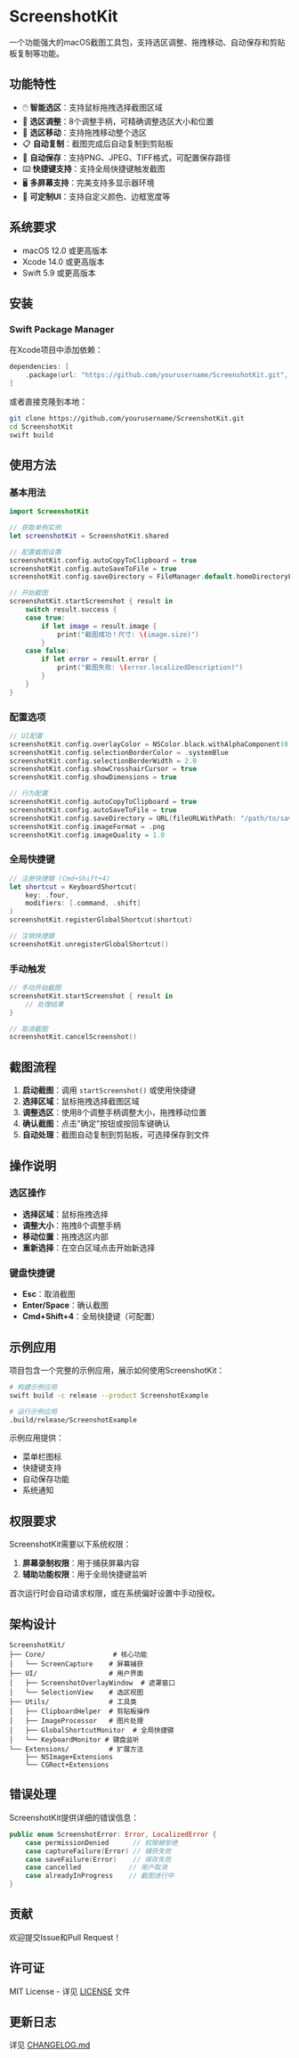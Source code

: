 # ScreenshotKit

一个功能强大的macOS截图工具包，支持选区调整、拖拽移动、自动保存和剪贴板复制等功能。

## 功能特性

- 🖱️ **智能选区**：支持鼠标拖拽选择截图区域
- 🔧 **选区调整**：8个调整手柄，可精确调整选区大小和位置
- 📱 **选区移动**：支持拖拽移动整个选区
- 📋 **自动复制**：截图完成后自动复制到剪贴板
- 💾 **自动保存**：支持PNG、JPEG、TIFF格式，可配置保存路径
- ⌨️ **快捷键支持**：支持全局快捷键触发截图
- 🖥️ **多屏幕支持**：完美支持多显示器环境
- 🎨 **可定制UI**：支持自定义颜色、边框宽度等

## 系统要求

- macOS 12.0 或更高版本
- Xcode 14.0 或更高版本
- Swift 5.9 或更高版本

## 安装

### Swift Package Manager

在Xcode项目中添加依赖：

```swift
dependencies: [
    .package(url: "https://github.com/yourusername/ScreenshotKit.git", from: "1.0.0")
]
```

或者直接克隆到本地：

```bash
git clone https://github.com/yourusername/ScreenshotKit.git
cd ScreenshotKit
swift build
```

## 使用方法

### 基本用法

```swift
import ScreenshotKit

// 获取单例实例
let screenshotKit = ScreenshotKit.shared

// 配置截图设置
screenshotKit.config.autoCopyToClipboard = true
screenshotKit.config.autoSaveToFile = true
screenshotKit.config.saveDirectory = FileManager.default.homeDirectoryForCurrentUser.appendingPathComponent("Desktop")

// 开始截图
screenshotKit.startScreenshot { result in
    switch result.success {
    case true:
        if let image = result.image {
            print("截图成功！尺寸: \(image.size)")
        }
    case false:
        if let error = result.error {
            print("截图失败: \(error.localizedDescription)")
        }
    }
}
```

### 配置选项

```swift
// UI配置
screenshotKit.config.overlayColor = NSColor.black.withAlphaComponent(0.3)
screenshotKit.config.selectionBorderColor = .systemBlue
screenshotKit.config.selectionBorderWidth = 2.0
screenshotKit.config.showCrosshairCursor = true
screenshotKit.config.showDimensions = true

// 行为配置
screenshotKit.config.autoCopyToClipboard = true
screenshotKit.config.autoSaveToFile = true
screenshotKit.config.saveDirectory = URL(fileURLWithPath: "/path/to/save")
screenshotKit.config.imageFormat = .png
screenshotKit.config.imageQuality = 1.0
```

### 全局快捷键

```swift
// 注册快捷键 (Cmd+Shift+4)
let shortcut = KeyboardShortcut(
    key: .four,
    modifiers: [.command, .shift]
)
screenshotKit.registerGlobalShortcut(shortcut)

// 注销快捷键
screenshotKit.unregisterGlobalShortcut()
```

### 手动触发

```swift
// 手动开始截图
screenshotKit.startScreenshot { result in
    // 处理结果
}

// 取消截图
screenshotKit.cancelScreenshot()
```

## 截图流程

1. **启动截图**：调用 `startScreenshot()` 或使用快捷键
2. **选择区域**：鼠标拖拽选择截图区域
3. **调整选区**：使用8个调整手柄调整大小，拖拽移动位置
4. **确认截图**：点击"确定"按钮或按回车键确认
5. **自动处理**：截图自动复制到剪贴板，可选择保存到文件

## 操作说明

### 选区操作
- **选择区域**：鼠标拖拽选择
- **调整大小**：拖拽8个调整手柄
- **移动位置**：拖拽选区内部
- **重新选择**：在空白区域点击开始新选择

### 键盘快捷键
- **Esc**：取消截图
- **Enter/Space**：确认截图
- **Cmd+Shift+4**：全局快捷键（可配置）

## 示例应用

项目包含一个完整的示例应用，展示如何使用ScreenshotKit：

```bash
# 构建示例应用
swift build -c release --product ScreenshotExample

# 运行示例应用
.build/release/ScreenshotExample
```

示例应用提供：
- 菜单栏图标
- 快捷键支持
- 自动保存功能
- 系统通知

## 权限要求

ScreenshotKit需要以下系统权限：

1. **屏幕录制权限**：用于捕获屏幕内容
2. **辅助功能权限**：用于全局快捷键监听

首次运行时会自动请求权限，或在系统偏好设置中手动授权。

## 架构设计

```
ScreenshotKit/
├── Core/                 # 核心功能
│   └── ScreenCapture    # 屏幕捕获
├── UI/                  # 用户界面
│   ├── ScreenshotOverlayWindow  # 遮罩窗口
│   └── SelectionView    # 选区视图
├── Utils/               # 工具类
│   ├── ClipboardHelper  # 剪贴板操作
│   ├── ImageProcessor   # 图片处理
│   ├── GlobalShortcutMonitor  # 全局快捷键
│   └── KeyboardMonitor # 键盘监听
└── Extensions/          # 扩展方法
    ├── NSImage+Extensions
    └── CGRect+Extensions
```

## 错误处理

ScreenshotKit提供详细的错误信息：

```swift
public enum ScreenshotError: Error, LocalizedError {
    case permissionDenied      // 权限被拒绝
    case captureFailure(Error) // 捕获失败
    case saveFailure(Error)    // 保存失败
    case cancelled            // 用户取消
    case alreadyInProgress    // 截图进行中
}
```

## 贡献

欢迎提交Issue和Pull Request！

## 许可证

MIT License - 详见 [LICENSE](LICENSE) 文件

## 更新日志

详见 [CHANGELOG.md](CHANGELOG.md)